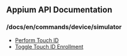 ## Appium API Documentation

  ### /docs/en/commands/device/simulator

<div class="api-index">

<ul>
    <li><a href='/docs/en/commands/device/simulator/touch-id.md'>Perform Touch ID</a></li>
    <li><a href='/docs/en/commands/device/simulator/toggle-touch-id-enrollment.md'>Toggle Touch ID Enrollment</a></li>
</ul>
</div>
